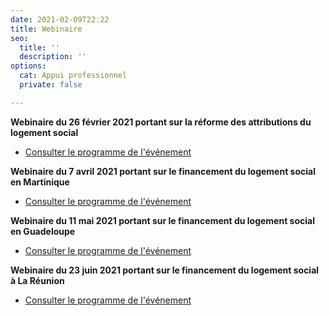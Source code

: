```yaml
---
date: 2021-02-09T22:22
title: Webinaire
seo:
  title: ''
  description: ''
options:
  cat: Appui professionnel
  private: false

---
```

**Webinaire du 26 février 2021 portant sur la réforme des attributions du logement social**

* [Consulter le programme de l'événement](/static/uploads/site-webinaire-reforme-des-attributions-programme.pdf)

**Webinaire du 7 avril 2021 portant sur le financement du logement social en Martinique**

* [Consulter le programme de l'événement](/static/uploads/webinaire-financement-du-logement-social-martinique-programme.pdf)

**Webinaire du 11 mai 2021 portant sur le financement du logement social en Guadeloupe**

* [Consulter le programme de l'événement](/static/uploads/site-guadeloupe-programme-heure-de-paris-webinaire-financement-du-logement-social.pdf)

**Webinaire du 23 juin 2021 portant sur le financement du logement social à La Réunion**

* [Consulter le programme de l'événement](/static/uploads/site-la-reunion-programme-heure-de-paris-webinaire-financement-du-logement-social.pdf)